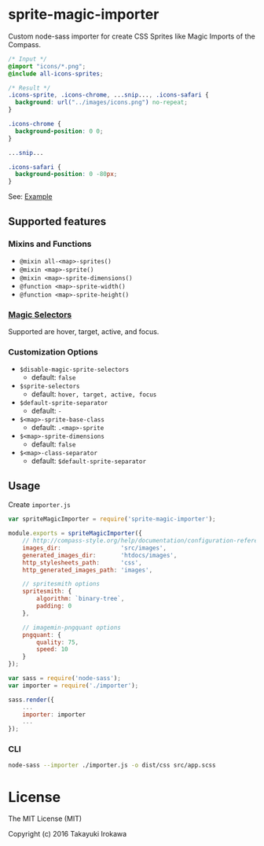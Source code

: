 # sprite-magic-importer
Custom node-sass importer for create CSS Sprites like Magic Imports of the Compass.

```scss
/* Input */
@import "icons/*.png";
@include all-icons-sprites;
```

```css
/* Result */
.icons-sprite, .icons-chrome, ...snip..., .icons-safari {
  background: url("../images/icons.png") no-repeat;
}

.icons-chrome {
  background-position: 0 0;
}

...snip...

.icons-safari {
  background-position: 0 -80px;
}
```

See: [Example](https://github.com/irok/sprite-magic-importer/tree/master/example)

## Supported features

### Mixins and Functions
* `@mixin all-<map>-sprites()`
* `@mixin <map>-sprite()`
* `@mixin <map>-sprite-dimensions()`
* `@function <map>-sprite-width()`
* `@function <map>-sprite-height()`

### [Magic Selectors](http://compass-style.org/help/tutorials/spriting/magic-selectors/)
Supported are hover, target, active, and focus.

### Customization Options
* `$disable-magic-sprite-selectors`
    * default: `false`
* `$sprite-selectors`
    * default: `hover, target, active, focus`
* `$default-sprite-separator`
    * default: `-`
* `$<map>-sprite-base-class`
    * default: `.<map>-sprite`
* `$<map>-sprite-dimensions`
    * default: `false`
* `$<map>-class-separator`
    * default: `$default-sprite-separator`

## Usage
Create `importer.js`

```js
var spriteMagicImporter = require('sprite-magic-importer');

module.exports = spriteMagicImporter({
    // http://compass-style.org/help/documentation/configuration-reference/
    images_dir:                 'src/images',
    generated_images_dir:       'htdocs/images',
    http_stylesheets_path:      'css',
    http_generated_images_path: 'images',

    // spritesmith options
    spritesmith: {
        algorithm: `binary-tree`,
        padding: 0
    },

    // imagemin-pngquant options
    pngquant: {
        quality: 75,
        speed: 10
    }
});
```

```js
var sass = require('node-sass');
var importer = require('./importer');

sass.render({
    ...
    importer: importer
    ...
});
```

### CLI
```bash
node-sass --importer ./importer.js -o dist/css src/app.scss
```

# License

The MIT License (MIT)

Copyright (c) 2016 Takayuki Irokawa
